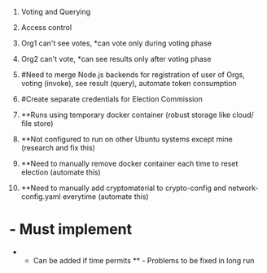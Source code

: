 1. Voting and Querying
2. Access control

3. Org1 can't see votes, 
	*can vote only during voting phase
4. Org2 can't vote, 
	*can see results only after voting phase

5. #Need to merge Node.js backends for registration of user of Orgs, voting (invoke), see result (query), automate token consumption
6. #Create separate credentials for Election Commission

7. **Runs using temporary docker container (robust storage like cloud/ file store)
8. **Not configured to run on other Ubuntu systems except mine (research and fix this)
9. **Need to manually remove docker container each time to reset election (automate this)
10. **Need to manually add cryptomaterial to crypto-config and network-config.yaml everytime (automate this)


# - Must implement
* - Can be added if time permits
** - Problems to be fixed in long run
